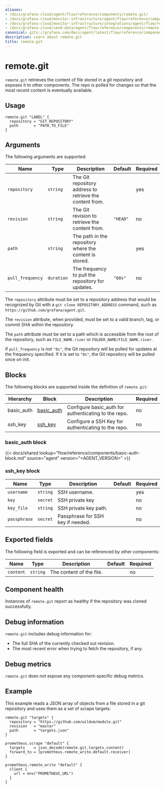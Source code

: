 ```yaml
---
aliases:
- /docs/grafana-cloud/agent/flow/reference/components/remote.git/
- /docs/grafana-cloud/monitor-infrastructure/agent/flow/reference/components/remote.git/
- /docs/grafana-cloud/monitor-infrastructure/integrations/agent/flow/reference/components/remote.git/
- /docs/grafana-cloud/send-data/agent/flow/reference/components/remote.git/
canonical: gits://grafana.com/docs/agent/latest/flow/reference/components/remote.git/
description: Learn about remote.git
title: remote.git
---
```


# remote.git

`remote.git` retrieves the content of file stored in a git repository and exposes it to other components. The repo
is polled for changes so that the most recent content is eventually available.

## Usage

```river
remote.git "LABEL" {
  repository = "GIT_REPOSITORY"
  path       = "PATH_TO_FILE"
}
```

## Arguments

The following arguments are supported:

Name | Type | Description | Default | Required
---- | ---- | ----------- | ------- | --------
`repository` | `string` | The Git repository address to retrieve the content from. | | yes
`revision` | `string` | The Git revision to retrieve the content from. | `"HEAD"` | no
`path` | `string` | The path in the repository where the content is stored. | | yes
`pull_frequency` | `duration` | The frequency to pull the repository for updates. | `"60s"` | no

The `repository` attribute must be set to a repository address that would be
recognized by Git with a `git clone REPOSITORY_ADDRESS` command, such as
`https://github.com/grafana/agent.git`.

The `revision` attribute, when provided, must be set to a valid branch, tag, or
commit SHA within the repository.

The `path` attribute must be set to a path which is accessible from the root of
the repository, such as `FILE_NAME.river` or `FOLDER_NAME/FILE_NAME.river`.

If `pull_frequency` is not `"0s"`, the Git repository will be pulled for
updates at the frequency specified. If it is set to `"0s"`, the Git repository will be pulled once on init.

## Blocks

The following blocks are supported inside the definition of `remote.git`:

Hierarchy        | Block      | Description | Required
---------------- | ---------- | ----------- | --------
basic_auth | [basic_auth][] | Configure basic_auth for authenticating to the repo. | no
ssh_key | [ssh_key][] | Configure a SSH Key for authenticating to the repo. | no

[basic_auth]: #basic_auth-block
[ssh_key]: #ssh_key-block

### basic_auth block

{{< docs/shared lookup="flow/reference/components/basic-auth-block.md" source="agent" version="<AGENT_VERSION>" >}}

### ssh_key block

Name | Type | Description | Default | Required
---- | ---- | ----------- | ------- | --------
`username`  | `string` | SSH username. | | yes
`key`       | `secret` | SSH private key | | no
`key_file`  | `string` | SSH private key path. | | no
`passphrase` | `secret` | Passphrase for SSH key if needed. | | no

## Exported fields

The following field is exported and can be referenced by other components:

Name | Type | Description | Default | Required
---- | ---- | ----------- | ------- | --------
`content` | `string` | The content of the file. | | no

## Component health

Instances of `remote.git` report as healthy if the repository was cloned successfully.

## Debug information

`remote.git` includes debug information for:

* The full SHA of the currently checked out revision.
* The most recent error when trying to fetch the repository, if any.

## Debug metrics

`remote.git` does not expose any component-specific debug metrics.

## Example

This example reads a JSON array of objects from a file stored in a git repository and uses them as a
set of scrape targets:

```river
remote.git "targets" {
  repository = "https://github.com/wildum/module.git"
  revision   = "master"
  path       = "targets.json"
}

prometheus.scrape "default" {
  targets    = json_decode(remote.git.targets.content)
  forward_to = [prometheus.remote_write.default.receiver]
}

prometheus.remote_write "default" {
  client {
    url = env("PROMETHEUS_URL")
  }
}
```
